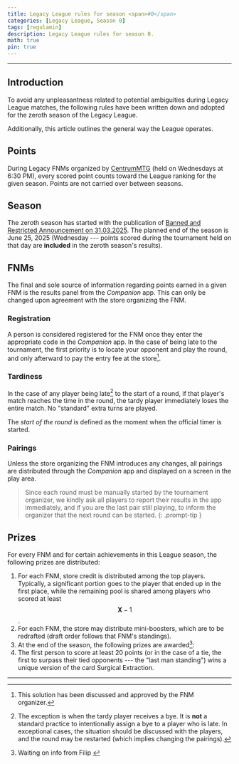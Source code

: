 ```yaml
---
title: Legacy League rules for season <span>#0</span>
categories: [Legacy League, Season 0]
tags: [regulamin]
description: Legacy League rules for season 0.
math: true
pin: true
---
```


---

## Introduction

To avoid any unpleasantness related to potential ambiguities during Legacy League matches, the following rules have been written down and adopted for the zeroth season of the Legacy League.

Additionally, this article outlines the general way the League operates.

## Points

During Legacy FNMs organized by [CentrumMTG](https://www.centrum-mtg.com.pl/) (held on Wednesdays at 6:30 PM), every scored point counts toward the League ranking for the given season. Points are not carried over between seasons.

## Season

The zeroth season has started with the publication of [Banned and Restricted Announcement on 31.03.2025](https://magic.wizards.com/en/news/announcements/banned-and-restricted-announcement-march-31-2025). The planned end of the season is June 25, 2025 (Wednesday --- points scored during the tournament held on that day are **included** in the zeroth season's results).

## FNMs

The final and sole source of information regarding points earned in a given FNM is the results panel from the _Companion_ app. This can only be changed upon agreement with the store organizing the FNM.

### Registration

A person is considered registered for the FNM once they enter the appropriate code in the _Companion_ app. In the case of being late to the tournament, the first priority is to locate your opponent and play the round, and only afterward to pay the entry fee at the store[^agreed-on].

[^agreed-on]: This solution has been discussed and approved by the FNM organizer.

### Tardiness

In the case of any player being late[^unless-bye] to the start of a round, if that player's match reaches the time in the round, the tardy player immediately loses the entire match. No "standard" extra turns are played.

The _start of the round_ is defined as the moment when the official timer is started.

[^unless-bye]: The exception is when the tardy player receives a bye. It is **not** a standard practice to intentionally assign a bye to a player who is late. In exceptional cases, the situation should be discussed with the players, and the round may be restarted (which implies changing the pairings).

### Pairings

Unless the store organizing the FNM introduces any changes, all pairings are distributed through the _Companion_ app and displayed on a screen in the play area.

> Since each round must be manually started by the tournament organizer, we kindly ask all players to report their results in the app immediately, and if you are the last pair still playing, to inform the organizer that the next round can be started.
{: .prompt-tip }

## Prizes

For every FNM and for certain achievements in this League season, the following prizes are distributed:

1. For each FNM, store credit is distributed among the top players. Typically, a significant portion goes to the player that ended up in the first place, while the remaining pool is shared among players who scored at least $$ \mathbf{X}-1 $$.
2. For each FNM, the store may distribute mini-boosters, which are to be redrafted (draft order follows that FNM's standings).
3. At the end of the season, the following prizes are awarded[^gib-info]:
4. The first person to score at least 20 points (or in the case of a tie, the first to surpass their tied opponents --- the "last man standing") wins a unique version of the card &#8288;<mtg-card>Surgical Extraction</mtg-card>.

[^gib-info]: Waiting on info from Filip <i class="fa-solid fa-face-grin-beam-sweat"></i>

---
